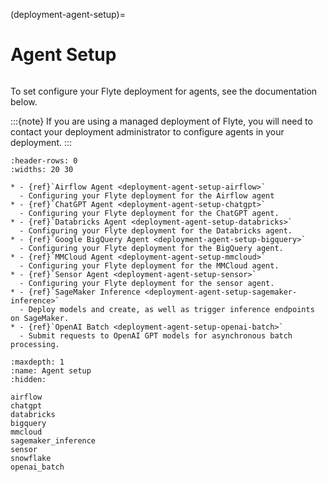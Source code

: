 (deployment-agent-setup)=

# Agent Setup

```{tags} Agent, Integration, Data, Advanced
```

To set configure your Flyte deployment for agents, see the documentation below.

:::{note}
If you are using a managed deployment of Flyte, you will need to contact your deployment administrator to configure agents in your deployment.
:::

```{list-table}
:header-rows: 0
:widths: 20 30

* - {ref}`Airflow Agent <deployment-agent-setup-airflow>`
  - Configuring your Flyte deployment for the Airflow agent
* - {ref}`ChatGPT Agent <deployment-agent-setup-chatgpt>`
  - Configuring your Flyte deployment for the ChatGPT agent.
* - {ref}`Databricks Agent <deployment-agent-setup-databricks>`
  - Configuring your Flyte deployment for the Databricks agent.
* - {ref}`Google BigQuery Agent <deployment-agent-setup-bigquery>`
  - Configuring your Flyte deployment for the BigQuery agent.
* - {ref}`MMCloud Agent <deployment-agent-setup-mmcloud>`
  - Configuring your Flyte deployment for the MMCloud agent.
* - {ref}`Sensor Agent <deployment-agent-setup-sensor>`
  - Configuring your Flyte deployment for the sensor agent.
* - {ref}`SageMaker Inference <deployment-agent-setup-sagemaker-inference>`
  - Deploy models and create, as well as trigger inference endpoints on SageMaker.
* - {ref}`OpenAI Batch <deployment-agent-setup-openai-batch>`
  - Submit requests to OpenAI GPT models for asynchronous batch processing.
```

```{toctree}
:maxdepth: 1
:name: Agent setup
:hidden:

airflow
chatgpt
databricks
bigquery
mmcloud
sagemaker_inference
sensor
snowflake
openai_batch
```
